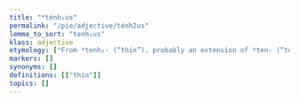 ```yaml
---
title: "*ténh₂us"
permalink: "/pie/adjective/ténh2us"
lemma_to_sort: "tenh₂us"
klass: adjective
etymology: ["From *tenh₂- (“thin”), probably an extension of *ten- (“to stretch, extend”)."]
markers: []
synonyms: []
definitions: [["thin"]]
topics: []
---
```


